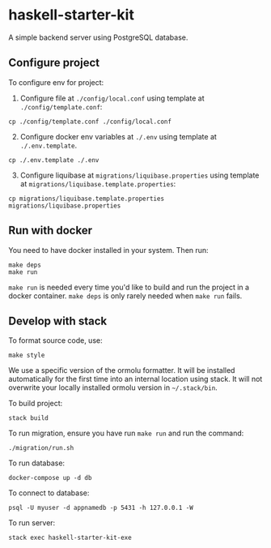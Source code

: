 # haskell-starter-kit

A simple backend server using PostgreSQL database.

## Configure project

To configure env for project:

1. Configure file at `./config/local.conf` using template at `./config/template.conf`:

`cp ./config/template.conf ./config/local.conf`

2. Configure docker env variables at `./.env` using template at `./.env.template`.

`cp ./.env.template ./.env`

3. Configure liquibase at `migrations/liquibase.properties` using template at
   `migrations/liquibase.template.properties`:

`cp migrations/liquibase.template.properties migrations/liquibase.properties`

## Run with docker

You need to have docker installed in your system. Then run:

```
make deps
make run
```

`make run` is needed every time you'd like to build and run the project in a
docker container. `make deps` is only rarely needed when `make run` fails.

## Develop with stack

To format source code, use:

`make style`

We use a specific version of the ormolu formatter. It will be installed
automatically for the first time into an internal location using stack. It will
not overwrite your locally installed ormolu version in `~/.stack/bin`.

To build project:

`stack build`

To run migration, ensure you have run `make run` and run the command:

`./migration/run.sh`

To run database:

`docker-compose up -d db`

To connect to database:

`psql -U myuser -d appnamedb -p 5431 -h 127.0.0.1 -W`

To run server:

`stack exec haskell-starter-kit-exe`
